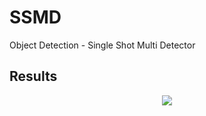 # SSMD

Object Detection - Single Shot Multi Detector

## Results

<p align="center">
  <img src="ssmd.gif">
</p>
